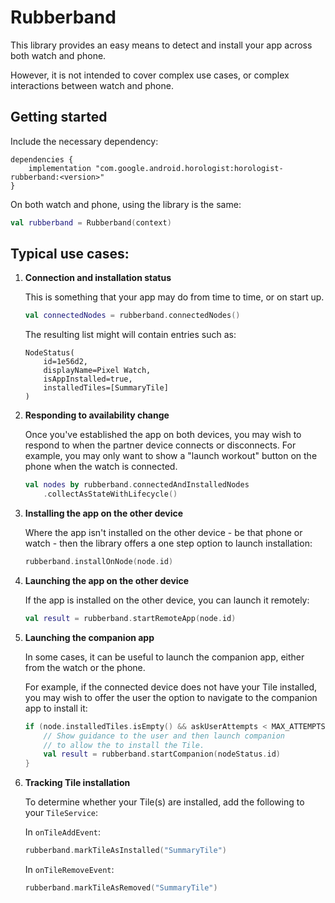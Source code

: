 # Rubberband

This library provides an easy means to detect and install your app across both watch and phone.

However, it is not intended to cover complex use cases, or complex interactions between watch and
phone.

## Getting started

Include the necessary dependency:

```
dependencies {
    implementation "com.google.android.horologist:horologist-rubberband:<version>"
}
```

On both watch and phone, using the library is the same:

```kotlin
val rubberband = Rubberband(context)
```

## Typical use cases:

1.  **Connection and installation status**

    This is something that your app may do from time to time, or on start up.
    
    ```kotlin
    val connectedNodes = rubberband.connectedNodes()
    ```
    
    The resulting list might will contain entries such as:
    
    ```
    NodeStatus(
        id=1e56d2,
        displayName=Pixel Watch,
        isAppInstalled=true,
        installedTiles=[SummaryTile]
    )
    ```
    
1.  **Responding to availability change**

    Once you've established the app on both devices, you may wish to respond to when the partner 
    device connects or disconnects. For example, you may only want to show a "launch workout" button
    on the phone when the watch is connected.

    ```kotlin
    val nodes by rubberband.connectedAndInstalledNodes
        .collectAsStateWithLifecycle()
    ````
    
1.  **Installing the app on the other device**
    
    Where the app isn't installed on the other device - be that phone or watch - then the library offers
    a one step option to launch installation:
    
    ```kotlin
    rubberband.installOnNode(node.id)
    ```

1.  **Launching the app on the other device**

    If the app is installed on the other device, you can launch it remotely:
    
    ```kotlin
    val result = rubberband.startRemoteApp(node.id)
    ```

1.  **Launching the companion app**

    In some cases, it can be useful to launch the companion app, either from the watch or the phone.
    
    For example, if the connected device does not have your Tile installed, you may wish to offer the
    user the option to navigate to the companion app to install it:
    
    ```kotlin
    if (node.installedTiles.isEmpty() && askUserAttempts < MAX_ATTEMPTS) {
        // Show guidance to the user and then launch companion
        // to allow the to install the Tile.
        val result = rubberband.startCompanion(nodeStatus.id)
    }
    ```

1.  **Tracking Tile installation**

    To determine whether your Tile(s) are installed, add the following to your `TileService`:

    In `onTileAddEvent`:

    ```kotlin
    rubberband.markTileAsInstalled("SummaryTile")
    ```

    In `onTileRemoveEvent`:

    ```kotlin
    rubberband.markTileAsRemoved("SummaryTile")
    ```